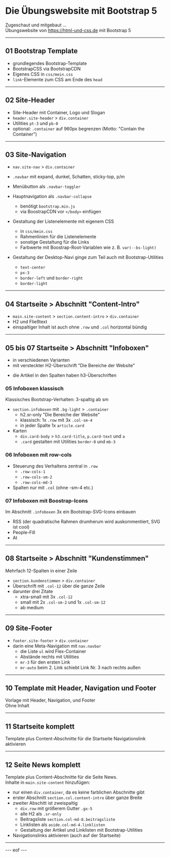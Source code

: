 # Die Übungswebsite mit Bootstrap 5  

Zugeschaut und mitgebaut ...   
Übungswebsite von https://html-und-css.de mit Bootstrap 5  

---

## 01 Bootstrap Template 
- grundlegendes Bootstrap-Template
- BootstrapCSS via BootstrapCDN 
- Eigenes CSS in `css/mein.css`
- `link`-Elemente zum CSS am Ende des `head`

---

## 02 Site-Header 
- Site-Header mit Container, Logo und Slogan 
- `header.site-header` > `div.container` 
- Utilities `pt-3` und `pb-0`
- optional: `.container` auf 960px begrenzen (Motto: "Contain the Container")

---

## 03 Site-Navigation 
- `nav.site-nav` > `div.container` 
- `.navbar` mit expand, dunkel, Schatten, sticky-top, p/m 
- Menübutton als `.navbar-toggler`
- Hauptnavigation als `.navbar-collapse` 
    - benötigt `bootstrap.min.js` 
    - via BoostrapCDN vor `</body>` einfügen

- Gestaltung der Listenelemente mit eigenem CSS 
    - in `css/mein.css`
    - Rahmenlinien für die Listenelemente 
    - sonstige Gestaltung für die Links 
    - Farbwerte mit Boostrap-Root-Variablen wie z. B. `var(--bs-light)` 

- Gestaltung der Desktop-Navi ginge zum Teil auch mit Bootstrap-Utilities 
    - `text-center`
    - `px-3` 
    - `border-left` und `border-right` 
    - `border-light` 

---

## 04 Startseite > Abschnitt "Content-Intro"  
- `main.site-content` > `section.content-intro` > `div.container` 
- H2 und Fließtext 
- einspaltiger Inhalt ist auch ohne `.row` und `.col` horizontal bündig 

---

## 05 bis 07 Startseite > Abschnitt "Infoboxen" 
- in verschiedenen Varianten 
- mit versteckter H2-Überschrift "Die Bereiche der Website" 
<!-- Frage: Kind von .row sollte immer .col sein. Gilt das auch für .sr-only-Inhalte? --> 
- die Artikel in den Spalten haben h3-Überschriften

### 05 Infoboxen klassisch 
Klassisches Bootstrap-Verhalten: 3-spaltig ab sm
- `section.infoboxen` mit `.bg-light` > `.container` 
    - h2.sr-only "Die Bereiche der Website" 
    - klassisch: 1x `.row` mit 3x `.col-sm-4` 
    - in jeder Spalte 1x `article.card` 
- Karten 
    - `div.card-body` > `h3.card-title`, `p.card-text` und `a`
    - `.card` gestalten mit Utilities `border-0` und `mb-3`

### 06 Infoboxen mit row-cols 
- Steuerung des Verhaltens zentral in `.row` 
    - `.row-cols-1` 
    - `.row-cols-sm-2` 
    - `.row-cols-md-3`
- Spalten nur mit `.col` (ohne -sm-4 etc.)


### 07 Infoboxen mit Boostrap-Icons 
Im Abschnitt `.infoboxen` 3x ein Bootstrap-SVG-Icons einbauen 
- RSS (der quadratische Rahmen drumherum wird auskommentiert, SVG ist cool)
- People-Fill 
- At 

---

## 08 Startseite > Abschnitt "Kundenstimmen" 
Mehrfach 12-Spalten in einer Zeile 
- `section.kundenstimmen` > `div.container` 
- Überschrift mit `.col-12` über die ganze Zeile 
- darunter drei Zitate 
    - xtra-small mit 3x `.col-12` 
    - small mit 2x `.col-sm-2` und 1x `.col-sm-12`
    - ab medium 

---

## 09 Site-Footer 
- `footer.site-footer` > `div.container` 
- darin eine Meta-Navigation mit `nav.navbar` 
    - die Liste `ul` wird Flex-Container 
    - Abstände rechts mit Utilities 
    - `mr-3` für den ersten Link
    - `mr-auto` beim 2. Link schiebt Link Nr. 3 nach rechts außen

---

## 10 Template mit Header, Navigation und Footer
Vorlage mit Header, Navigation, und Footer   
Ohne Inhalt

---

## 11 Startseite komplett 
Template plus Content-Abschnitte für die Startseite 
Navigationslink aktivieren
    
---

## 12 Seite News komplett 
Template plus Content-Abschnitte für die Seite News.  
Inhalte in `main.site-content` hinzufügen: 
- nur einen `div.container`, da es keine farblichen Abschnitte gibt 
- erster Abschnitt `section.col.content-intro` über ganze Breite 
- zweiter Abschitt ist zweispaltig 
    - `div.row` mit größerem Gutter `.gx-5` 
    - alle H2 als `.sr-only` 
    - Beitragsliste `section.col-md-8.beitragsliste` 
    - Linklisten als `aside.col-md-4.linklisten` 
    - Gestaltung der Artikel und Linklisten mit Bootstrap-Utilities 
- Navigationslinks aktivieren (auch auf der Startseite) 

---


--- eof --- 
